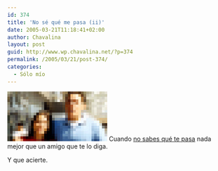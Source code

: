 ```yaml
---
id: 374
title: 'No sé qué me pasa (ii)'
date: 2005-03-21T11:18:41+02:00
author: Chavalina
layout: post
guid: http://www.wp.chavalina.net/?p=374
permalink: /2005/03/21/post-374/
categories:
  - Sólo mío
---
```

<img class="imgizqda" src="/imagenes/fotos/amigos.jpg" alt="amistad..." /> Cuando <a href="http://www.chavalina.net/comentar.php?idpost=362" target="_blank">no sabes qué te pasa</a> nada mejor que un amigo que te lo diga.

Y que acierte.